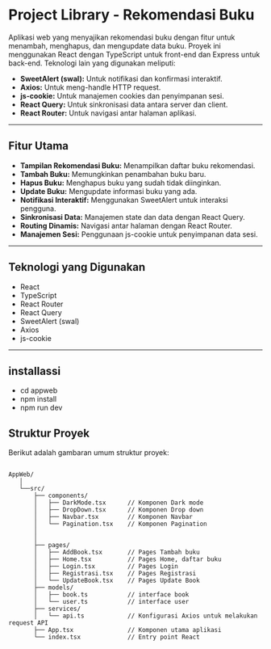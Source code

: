 # Project Library - Rekomendasi Buku

Aplikasi web yang menyajikan rekomendasi buku dengan fitur untuk menambah, menghapus, dan mengupdate data buku. Proyek ini menggunakan React dengan TypeScript untuk front-end dan Express untuk back-end. Teknologi lain yang digunakan meliputi:

- **SweetAlert (swal):** Untuk notifikasi dan konfirmasi interaktif.
- **Axios:** Untuk meng-handle HTTP request.
- **js-cookie:** Untuk manajemen cookies dan penyimpanan sesi.
- **React Query:** Untuk sinkronisasi data antara server dan client.
- **React Router:** Untuk navigasi antar halaman aplikasi.

---

## Fitur Utama

- **Tampilan Rekomendasi Buku:** Menampilkan daftar buku rekomendasi.
- **Tambah Buku:** Memungkinkan penambahan buku baru.
- **Hapus Buku:** Menghapus buku yang sudah tidak diinginkan.
- **Update Buku:** Mengupdate informasi buku yang ada.
- **Notifikasi Interaktif:** Menggunakan SweetAlert untuk interaksi pengguna.
- **Sinkronisasi Data:** Manajemen state dan data dengan React Query.
- **Routing Dinamis:** Navigasi antar halaman dengan React Router.
- **Manajemen Sesi:** Penggunaan js-cookie untuk penyimpanan data sesi.

---

## Teknologi yang Digunakan

- React
- TypeScript
- React Router
- React Query
- SweetAlert (swal)
- Axios
- js-cookie

---

## installassi

- cd appweb
- npm install
- npm run dev

## Struktur Proyek

Berikut adalah gambaran umum struktur proyek:

```plaintext

AppWeb/
   │
   └──src/
       ├── components/
       │   ├── DarkMode.tsx      // Komponen Dark mode
       │   ├── DropDown.tsx      // Komponen Drop down
       │   ├── Navbar.tsx        // Komponen Navbar
       │   └── Pagination.tsx    // Komponen Pagination
       │
       │
       ├── pages/
       │   ├── AddBook.tsx       // Pages Tambah buku
       │   ├── Home.tsx          // Pages Home, daftar buku
       │   ├── Login.tsx         // Pages Login
       │   ├── Registrasi.tsx    // Pages Registrasi
       │   └── UpdateBook.tsx    // Pages Update Book
       ├── models/
       │   ├── book.ts           // interface book
       │   └── user.ts           // interface user
       ├── services/
       │   └── api.ts            // Konfigurasi Axios untuk melakukan request API
       ├── App.tsx               // Komponen utama aplikasi
       └── index.tsx             // Entry point React
```
